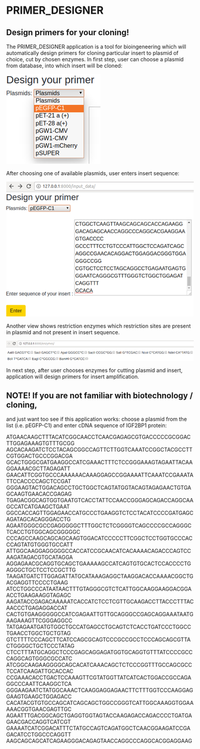 # PRIMER_DESIGNER
## Design primers for your cloning!

The PRIMER_DESIGNER application is a tool for bioingeneering which will automatically design primers for cloning particular insert to plasmid of choice, cut by chosen enzymes.
In first step, user can choose a plasmid from database, into which insert will be cloned:

![](https://github.com/mexak/PRIMER_DESIGNER/blob/master/primer_designer/images/P_D_Plasmid.png)

After choosing one of available plasmids, user enters insert sequence:

![](https://github.com/mexak/PRIMER_DESIGNER/blob/master/primer_designer/images/P_D_Insert.png)

Another view shows restriction enzymes which restriction sites are present in plasmid and not present in insert sequence.

![](https://github.com/mexak/PRIMER_DESIGNER/blob/master/primer_designer/images/P_D_Enzymes.png)

In next step, after user chooses enzymes for cutting plasmid and insert, application will design primers for insert amplification.

## NOTE! If you are not familiar with biotechnology / cloning,
and just want too see if this application works:
choose a plasmid from the list (i.e. pEGFP-C1)
and enter cDNA sequence of IGF2BP1 protein:

ATGAACAAGCTTTACATCGGCAACCTCAACGAGAGCGTGACCCCCGCGGACTTGGAGAAAGTGTTTGCGG
AGCACAAGATCTCCTACAGCGGCCAGTTCTTGGTCAAATCCGGCTACGCCTTCGTGGACTGCCCGGACGA
GCACTGGGCGATGAAGGCCATCGAAACTTTCTCCGGGAAAGTAGAATTACAAGGAAAACGCTTAGAGATT
GAACATTCGGTGCCCAAAAAACAAAGGAGCCGGAAAATTCAAATCCGAAATATTCCACCCCAGCTCCGAT
GGGAAGTACTGGACAGCCTGCTGGCTCAGTATGGTACAGTAGAGAACTGTGAGCAAGTGAACACCGAGAG
TGAGACGGCAGTGGTGAATGTCACCTATTCCAACCGGGAGCAGACCAGGCAAGCCATCATGAAGCTGAAT
GGCCACCAGTTGGAGAACCATGCCCTGAAGGTCTCCTACATCCCCGATGAGCAGATAGCACAGGGACCTG
AGAATGGGCGCCGAGGGGGCTTTGGCTCTCGGGGTCAGCCCCGCCAGGGCTCACCTGTGGCAGCGGGGGC
CCCAGCCAAGCAGCAGCAAGTGGACATCCCCCTTCGGCTCCTGGTGCCCACCCAGTATGTGGGTGCCATT
ATTGGCAAGGAGGGGGCCACCATCCGCAACATCACAAAACAGACCCAGTCCAAGATAGACGTGCATAGGA
AGGAGAACGCAGGTGCAGCTGAAAAAGCCATCAGTGTGCACTCCACCCCTGAGGGCTGCTCCTCCGCTTG
TAAGATGATCTTGGAGATTATGCATAAAGAGGCTAAGGACACCAAAACGGCTGACGAGGTTCCCCTGAAG
ATCCTGGCCCATAATAACTTTGTAGGGCGTCTCATTGGCAAGGAAGGACGGAACCTGAAGAAGGTAGAGC
AAGATACCGAGACAAAAATCACCATCTCCTCGTTGCAAGACCTTACCCTTTACAACCCTGAGAGGACCAT
CACTGTGAAGGGGGCCATCGAGAATTGTTGCAGGGCCGAGCAGGAAATAATGAAGAAAGTTCGGGAGGCC
TATGAGAATGATGTGGCTGCCATGAGCCTGCAGTCTCACCTGATCCCTGGCCTGAACCTGGCTGCTGTAG
GTCTTTTCCCAGCTTCATCCAGCGCAGTCCCGCCGCCTCCCAGCAGCGTTACTGGGGCTGCTCCCTATAG
CTCCTTTATGCAGGCTCCCGAGCAGGAGATGGTGCAGGTGTTTATCCCCGCCCAGGCAGTGGGCGCCATC
ATCGGCAAGAAGGGGCAGCACATCAAACAGCTCTCCCGGTTTGCCAGCGCCTCCATCAAGATTGCACCAC
CCGAAACACCTGACTCCAAAGTTCGTATGGTTATCATCACTGGACCGCCAGAGGCCCAATTCAAGGCTCA
GGGAAGAATCTATGGCAAACTCAAGGAGGAGAACTTCTTTGGTCCCAAGGAGGAAGTGAAGCTGGAGACC
CACATACGTGTGCCAGCATCAGCAGCTGGCCGGGTCATTGGCAAAGGTGGAAAAACGGTGAACGAGTTGC
AGAATTTGACGGCAGCTGAGGTGGTAGTACCAAGAGACCAGACCCCTGATGAGAACGACCAGGTCATCGT
GAAAATCATCGGACATTTCTATGCCAGTCAGATGGCTCAACGGAAGATCCGAGACATCCTGGCCCAGGTT
AAGCAGCAGCATCAGAAGGGACAGAGTAACCAGGCCCAGGCACGGAGGAAG
